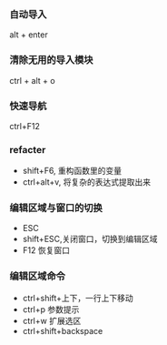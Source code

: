 ### 自动导入
alt + enter
### 清除无用的导入模块
ctrl + alt + o
### 快速导航
ctrl+F12
### refacter
- shift+F6, 重构函数里的变量
- ctrl+alt+v, 将复杂的表达式提取出来
### 编辑区域与窗口的切换
- ESC
- shift+ESC,关闭窗口，切换到编辑区域
- F12 恢复窗口
### 编辑区域命令
- ctrl+shift+上下，一行上下移动
- ctrl+p 参数提示
- ctrl+w 扩展选区
- ctrl+shift+backspace



